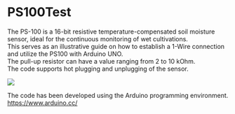 # PS100Test
The PS-100 is a 16-bit resistive temperature-compensated soil moisture sensor, ideal for the continuous monitoring of wet cultivations.  
This serves as an illustrative guide on how to establish a 1-Wire connection and utilize the PS100 with Arduino UNO.  
The pull-up resistor can have a value ranging from 2 to 10 kOhm.  
The code supports hot plugging and unplugging of the sensor.  

![](https://www.ipposnif.com/img/github/ps100_fritzing.png)  

The code has been developed using the Arduino programming environment.  
https://www.arduino.cc/  

